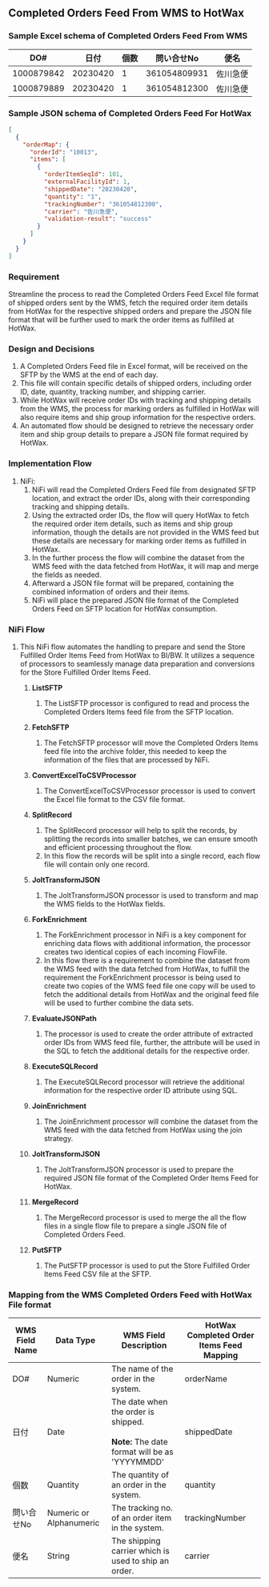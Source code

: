 ## Completed Orders Feed From WMS to HotWax

### Sample Excel schema of Completed Orders Feed From WMS
| DO#         | 日付       | 個数 | 問い合せNo         | 便名     |
|-------------|------------|------|--------------------|----------|
| 1000879842  | 20230420   | 1    | 361054809931      | 佐川急便 |
| 1000879889  | 20230420   | 1    | 361054812300      | 佐川急便 |

### Sample JSON schema of Completed Orders Feed For HotWax
```json
[
  {
    "orderMap": {
      "orderId": "10013",
      "items": [
        {
          "orderItemSeqId": 101,
          "externalFacilityId": 1,
          "shippedDate": "20230420",
          "quantity": "1",
          "trackingNumber": "361054812300",
          "carrier": "佐川急便",
          "validation-result": "success"
        }
      ]
    }
  }
]
```

### Requirement

Streamline the process to read the Completed Orders Feed Excel file format of shipped orders sent by the WMS, fetch the required order item details from HotWax for the respective shipped orders and prepare the JSON file format that will be further used to mark the order items as fulfilled at HotWax.

### Design and Decisions

1. A Completed Orders Feed file in Excel format, will be received on the SFTP by the WMS at the end of each day. 
2. This file will contain specific details of shipped orders, including order ID, date, quantity, tracking number, and shipping carrier. 
3. While HotWax will receive order IDs with tracking and shipping details from the WMS, the process for marking orders as fulfilled in HotWax will also require items and ship group information for the respective orders. 
4. An automated flow should be designed to retrieve the necessary order item and ship group details to prepare a JSON file format required by HotWax.


### Implementation Flow

1. NiFi:
   1. NiFi will read the Completed Orders Feed file from designated SFTP location, and extract the order IDs, along with their corresponding tracking and shipping details.
   2. Using the extracted order IDs, the flow will query HotWax to fetch the required order item details, such as items and ship group information, though the details are not provided in the WMS feed but these details are necessary for marking order items as fulfilled in HotWax.
   3. In the further process the flow will combine the dataset from the WMS feed with the data fetched from HotWax, it will map and merge the fields as needed. 
   4. Afterward a JSON file format will be prepared, containing the combined information of orders and their items.  
   5. NiFi will place the prepared JSON file format of the Completed Orders Feed on SFTP location for HotWax consumption.


### NiFi Flow

1. This NiFi flow automates the handling to prepare and send the Store Fulfilled Order Items Feed from HotWax to BI/BW.
   It utilizes a sequence of processors to seamlessly manage data preparation and conversions for the Store Fulfilled Order Items Feed.
    1. **ListSFTP**
        1. The ListSFTP processor is configured to read and process the Completed Orders Items feed file from the SFTP location.

    2. **FetchSFTP**
        1. The FetchSFTP processor will move the Completed Orders Items feed file into the archive folder, this needed to keep the information of the files that are processed by NiFi.

    3. **ConvertExcelToCSVProcessor**
       1. The ConvertExcelToCSVProcessor processor is used to convert the Excel file format to the CSV file format.
       
    4. **SplitRecord**
       1. The SplitRecord processor will help to split the records, by splitting the records into smaller batches, we can ensure smooth and efficient processing throughout the flow.
       2. In this flow the records will be split into a single record, each flow file will contain only one record.
       
    5. **JoltTransformJSON**
        1. The JoltTransformJSON processor is used to transform and map the WMS fields to the HotWax fields.

    6. **ForkEnrichment**
       1. The ForkEnrichment processor in NiFi is a key component for enriching data flows with additional information, the processor creates two identical copies of each incoming FlowFile.
       2. In this flow there is a requirement to combine the dataset from the WMS feed with the data fetched from HotWax, to fulfill the requirement the ForkEnrichment processor is being used to create two copies of the WMS feed file one copy will be used to fetch the additional details from HotWax and the original feed file will be used to further combine the data sets.
       
    7. **EvaluateJSONPath**
       1. The processor is used to create the order attribute of extracted order IDs from WMS feed file, further, the attribute will be used in the SQL to fetch the additional details for the respective order.
       
    8. **ExecuteSQLRecord**
       1. The ExecuteSQLRecord processor will retrieve the additional information for the respective order ID attribute using SQL.
       
    9. **JoinEnrichment**
       1. The JoinEnrichment processor will combine the dataset from the WMS feed with the data fetched from HotWax using the join strategy.
       
    10. **JoltTransformJSON**
        1. The JoltTransformJSON processor is used to prepare the required JSON file format of the Completed Order Items Feed for HotWax.

    11. **MergeRecord**
        1. The MergeRecord processor is used to merge the all the flow files in a single flow file to prepare a single JSON file of Completed Orders Feed. 
        
    12. **PutSFTP**
         1. The PutSFTP processor is used to put the Store Fulfilled Order Items Feed CSV file at the SFTP.

### Mapping from the WMS Completed Orders Feed with HotWax File format

| WMS Field Name | Data Type | WMS Field Description | HotWax Completed Order Items Feed Mapping |
|-------|-----------|-----------------------|-------|
| DO#   | Numeric   | The name of the order in the system. | orderName |
| 日付   | Date      | The date when the order is shipped.<br/> <br/> **Note:** The date format will be as 'YYYYMMDD' | shippedDate  |
| 個数    | Quantity  | The quantity of an order in the system. | quantity |
| 問い合せNo | Numeric or Alphanumeric | The tracking no. of an order item in the system. | trackingNumber |
| 便名    | String    | The shipping carrier which is used to ship an order. | carrier |
